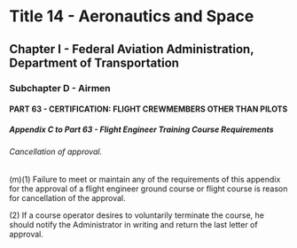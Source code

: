 
# Title 14 - Aeronautics and Space
## Chapter I - Federal Aviation Administration, Department of Transportation
### Subchapter D - Airmen
#### PART 63 - CERTIFICATION: FLIGHT CREWMEMBERS OTHER THAN PILOTS
##### Appendix C to Part 63 - Flight Engineer Training Course Requirements
###### Cancellation of approval.

(m)(1) Failure to meet or maintain any of the requirements of this appendix for the approval of a flight engineer ground course or flight course is reason for cancellation of the approval.

(2) If a course operator desires to voluntarily terminate the course, he should notify the Administrator in writing and return the last letter of approval.
